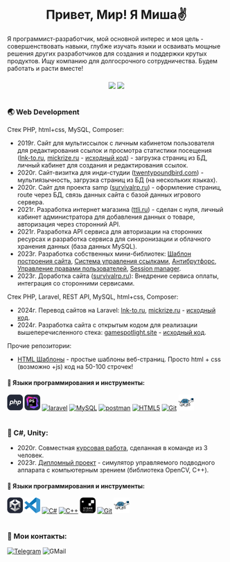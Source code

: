 <h1 align="center"> Привет, Мир! Я Миша✌️ </h1>
Я программист-разработчик, мой основной интерес и моя цель - совершенствовать навыки, глубже изучать языки и осваивать мощные решения других разработчиков для создания и поддержки крутых продуктов. Ищу компанию для долгосрочного сотрудничества. Будем работать и расти вместе!

### 

<p align="center">
  <a href="https://t.me/user1883"><img src="https://img.shields.io/badge/Telegram-273254?style=for-the-badge&logo=Telegram"></a>
  <a href="mailto:encrypt@internet.ru"><img src="https://img.shields.io/badge/encrypt@internet.ru-273254?style=for-the-badge&logo=GMail"></a>
</p>
<h1> </h1>

### 🌏 Web Development
Стек PHP, html+css, MySQL, Composer:
- 2019г. Сайт для мультиссылок с личным кабинетом пользователя для редактирования ссылок и просмотра статистики посещения ([lnk-to.ru](https://lnk-to.ru), [mickrize.ru](https://mickrize.ru) - [исходный код](https://github.com/thekompreso/old-lnk-to.ru)) - загрузка страниц из БД, личный кабинет для создания и редактирования ссылок.
- 2020г. Сайт-визитка для инди-студии ([twentypoundbird.com](https://twentypoundbird.com)) - мультиязычность, загрузка страниц из БД (на нескольких языках).
- 2020г. Сайт для проекта samp ([survivalrp.ru](https://survivalrp.ru)) - оформление страниц, route через БД, связь данных сайта с базой данных игрового сервера.
- 2021г. Разработка интернет магазина ([ttli.ru](https://ttli.ru)) - сделан с нуля, личный кабинет администратора для добавления данных о товаре, авторизация через сторонний API.
- 2021г. Разработка API сервиса для авторизации на сторонних ресурсах и разработка сервиса для синхронизации и облачного хранения данных (база данных MySQL). 
- 2023г. Разработка собственных мини-библиотек: [Шаблон построения сайта](https://github.com/TheKompreso/blank-website-template), [Система управления ссылками](https://github.com/TheKompreso/url-database-engine), [Антибрутфорс](https://github.com/TheKompreso/brute-force-protection), [Управление правами пользователей](https://github.com/TheKompreso/simple-permission-engine), [Session manager](https://github.com/TheKompreso/session-manager).
- 2023г. Доработка сайта ([survivalrp.ru](https://survivalrp.ru)): Внедрение сервиса оплаты, интеграция со сторонними сервисами.

Cтек PHP, Laravel, REST API, MySQL, html+css, Composer:
- 2024г. Перевод сайтов на Laravel: [lnk-to.ru](https://lnk-to.ru), [mickrize.ru](https://mickrize.ru) - [исходный код](https://github.com/thekompreso/lnk-to.ru).
- 2024г. Разработка сайта с открытым кодом для реализации вышеперечисленного стека: [gamespotlight.site](https://gamespotlight.site) - [исходный код](https://github.com/thekompreso/laravel-site).

Прочие репозитории:
- [HTML Шаблоны](https://github.com/TheKompreso/html-page-templates) - простые шаблоны веб-страниц. Просто html + css (возможно +js) код на 50-100 строчек!

#### 🌟 Языки программирования и инструменты:
 <a href="https://www.php.net/" target="_blank" rel="noreferrer"><img src="https://github.com/tandpfun/skill-icons/blob/main/icons/PHP-Dark.svg" width="36" height="36" alt="PHP" /></a>
  <a href="https://www.jetbrains.com/phpstorm/" target="_blank" rel="noreferrer"><img src="https://github.com/tandpfun/skill-icons/blob/main/icons/PhpStorm-Dark.svg" width="36" height="36" alt="PHPStorm" /></a>
<a href="https://laravel.com" target="_blank" rel="noreferrer"><img src="https://cdn.simpleicons.org/laravel" width="36" height="36" alt="laravel" /></a>
  <a href="https://www.mysql.com/" target="_blank" rel="noreferrer"><img src="https://raw.githubusercontent.com/danielcranney/readme-generator/main/public/icons/skills/mysql-colored.svg" width="36" height="36" alt="MySQL" /></a>
  <a href="https://postman.com" target="_blank" rel="noreferrer"> <img src="https://www.vectorlogo.zone/logos/getpostman/getpostman-icon.svg" alt="postman" width="36" height="36" /></a>
  <a href="https://developer.mozilla.org/en-US/docs/Glossary/HTML5" target="_blank" rel="noreferrer"><img src="https://raw.githubusercontent.com/danielcranney/readme-generator/main/public/icons/skills/html5-colored.svg" width="36" height="36" alt="HTML5" /></a>
 <a href="https://git-scm.com/" target="_blank" rel="noreferrer"><img src="https://raw.githubusercontent.com/danielcranney/readme-generator/main/public/icons/skills/git-colored.svg" width="36" height="36" alt="Git" /></a>
  <a href="https://tortoisegit.org" target="_blank" rel="noreferrer"> <img src="https://github.com/TheKompreso/TheKompreso/blob/master/source/brands/tortoisegit.svg" alt="tortoisegit" width="36" height="36" /></a>

<h1> </h1>

### 🔨 C#, Unity:
- 2020г. Совместная [курсовая работа](https://github.com/twentypoundbird/SMTU_2_COURSE), сделанная в команде из 3 человек.
- 2023г. [Дипломный проект](https://github.com/TheKompreso/UUV-simulator-Graduation-Qualification-Work) - симулятор управляемого подводного аппарата с компьютерным зрением (библиотека OpenCV, C++).
#### 🌟 Языки программирования и инструменты:
 <a href="https://unity.com/" target="_blank" rel="noreferrer"> <img src="https://github.com/tandpfun/skill-icons/blob/main/icons/Unity-Dark.svg" alt="unity" width="36" height="36" /></a>
  <a href="https://code.visualstudio.com/" target="_blank" rel="noreferrer"><img src="https://github.com/brand-icons/brands/blob/master/icons/color/visualstudiocode.svg" width="36" height="36" alt="VS Code" /></a>
  <a href="https://docs.microsoft.com/en-us/dotnet/csharp/" target="_blank" rel="noreferrer"><img src="https://raw.githubusercontent.com/danielcranney/readme-generator/main/public/icons/skills/csharp-colored.svg" width="36" height="36" alt="C#" /></a>
  <a href="https://docs.microsoft.com/en-us/cpp/?view=msvc-170" target="_blank" rel="noreferrer"><img src="https://raw.githubusercontent.com/danielcranney/readme-generator/main/public/icons/skills/cplusplus-colored.svg" width="36" height="36" alt="C++" /></a>
  <a href="https://partner.steamgames.com" target="_blank" rel="noreferrer"> <img src="https://github.com/TheKompreso/TheKompreso/blob/master/source/brands/logo-steamworks.svg" alt="steamworks" width="36" height="36" /></a>
 <a href="https://git-scm.com/" target="_blank" rel="noreferrer"><img src="https://raw.githubusercontent.com/danielcranney/readme-generator/main/public/icons/skills/git-colored.svg" width="36" height="36" alt="Git" /></a>
  <a href="https://tortoisegit.org" target="_blank" rel="noreferrer"> <img src="https://github.com/TheKompreso/TheKompreso/blob/master/source/brands/tortoisegit.svg" alt="tortoisegit" width="36" height="36" /></a>

<!---- <a href="https://www.docker.com/" target="_blank" rel="noreferrer"><img src="https://raw.githubusercontent.com/danielcranney/readme-generator/main/public/icons/skills/docker-colored.svg" width="36" height="36" alt="Docker" /></a> 
 <a href="https://www.postgresql.org/" target="_blank" rel="noreferrer"><img src="https://raw.githubusercontent.com/danielcranney/readme-generator/main/public/icons/skills/postgresql-colored.svg" width="36" height="36" alt="PostgreSQL" /></a>
 <a href="https://laravel.com" target="_blank" rel="noreferrer"><img src="https://cdn.simpleicons.org/laravel" width="36" height="36" alt="laravel" /></a>
 <a href="https://gitlab.com/" target="_blank" rel="noreferrer"> <img src="https://github.com/brand-icons/brands/blob/master/icons/color/gitlab.svg" alt="gitlab" width="36" height="36" /></a>
 <a href="https://www.linux.org/" target="_blank" rel="noreferrer"> <img src="https://github.com/brand-icons/brands/blob/master/icons/color/linux.svg" alt="linux" width="36" height="36" /></a>
  
### 🌟 Хочу освоить в будущем:
 <a href="https://www.blender.org/" target="_blank" rel="noreferrer"><img src="https://raw.githubusercontent.com/danielcranney/readme-generator/main/public/icons/skills/blender-colored.svg" width="36" height="36" alt="Blender" /></a> ---->

<h1> </h1>

### 👀 Мои контакты:
[![Telegram](https://img.shields.io/badge/Telegram-273254?style=for-the-badge&logo=Telegram)](https://t.me/user1883)
![GMail](https://img.shields.io/badge/encrypt@internet.ru-273254?style=for-the-badge&logo=GMail)
